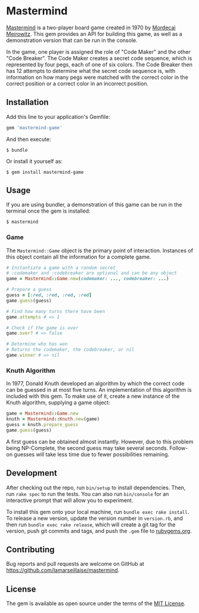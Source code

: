 # Mastermind

[Mastermind](https://en.wikipedia.org/wiki/Mastermind_(board_game)) is a two-player board game created in 1970 by [Mordecai Meirowitz](https://en.wikipedia.org/wiki/Mordecai_Meirowitz). This gem provides an API for building this game, as well as a demonstration version that can be run in the console.

In the game, one player is assigned the role of "Code Maker" and the other "Code Breaker". The Code Maker creates a secret code sequence, which is represented by four pegs, each of one of six colors. The Code Breaker then has 12 attempts to determine what the secret code sequence is, with information on how many pegs were matched with the correct color in the correct position or a correct color in an incorrect position.

## Installation

Add this line to your application's Gemfile:

```ruby
gem 'mastermind-game'
```

And then execute:

    $ bundle

Or install it yourself as:

    $ gem install mastermind-game

## Usage

If you are using bundler, a demonstration of this game can be run in the terminal once the gem is installed:

```bash
$ mastermind
```

### Game

The `Mastermind::Game` object is the primary point of interaction. Instances of this object contain all the information for a complete game.

```ruby
# Instantiate a game with a random secret
# :codemaker and :codebreaker are optional and can be any object
game = Mastermind::Game.new(codemaker: ..., codebreaker: ...)

# Prepare a guess
guess = [:red, :red, :red, :red]
game.guess(guess)

# Find how many turns there have been
game.attempts # => 1

# Check if the game is over
game.over? # => false

# Determine who has won
# Returns the codemaker, the codebreaker, or nil
game.winner # => nil
```

### Knuth Algorithm

In 1977, Donald Knuth developed an algorithm by which the correct code can be guessed in at most five turns. An implementation of this algorithm is included with this gem. To make use of it, create a new instance of the Knuth algorithm, supplying a game object:

```ruby
game = Mastermind::Game.new
knuth = Mastermind::Knuth.new(game)
guess = knuth.prepare_guess
game.guess(guess)
```

A first guess can be obtained almost instantly. However, due to this problem being NP-Complete, the second guess may take several seconds. Follow-on guesses will take less time due to fewer possibilities remaining.

## Development

After checking out the repo, run `bin/setup` to install dependencies. Then, run `rake spec` to run the tests. You can also run `bin/console` for an interactive prompt that will allow you to experiment.

To install this gem onto your local machine, run `bundle exec rake install`. To release a new version, update the version number in `version.rb`, and then run `bundle exec rake release`, which will create a git tag for the version, push git commits and tags, and push the `.gem` file to [rubygems.org](https://rubygems.org).

## Contributing

Bug reports and pull requests are welcome on GitHub at https://github.com/lamarseillaise/mastermind.


## License

The gem is available as open source under the terms of the [MIT License](http://opensource.org/licenses/MIT).
